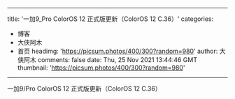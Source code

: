 
---
title: '一加9_Pro ColorOS 12 正式版更新（ColorOS 12 C.36）'
categories: 
 - 博客
 - 大侠阿木
 - 首页
headimg: 'https://picsum.photos/400/300?random=980'
author: 大侠阿木
comments: false
date: Thu, 25 Nov 2021 13:44:46 GMT
thumbnail: 'https://picsum.photos/400/300?random=980'
---

<div>   
一加9/Pro ColorOS 12 正式版更新（ColorOS 12 C.36）  
</div>
            